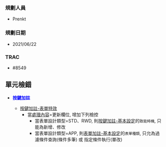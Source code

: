 ### <div id="user">規劃人員</div>
* Prenkt

### <div id="updatedate">規劃日期</div>
* 2021/06/22

### <div id="trac">TRAC</div>
* #8549
 

## <div id="unit-detection">單元檢錯</div>
* <p id="fieldbreak1" style="color:blue;font-weight:bold">按鍵加註</p>

    * [按鍵加註-表單特效][link_BAFormEffect]
        * 當[處理內容][link_fieldbreak2]=更新欄位, 增加下列檢控
            * 當表單設計類型=STD、RWD, 則[按鍵加註-基本設定][Link_Button_annotation]的`致能時機`, 只能為新增、修改
            * 當表單設計類型=APP, 則[表單加註-基本設定][Link_Form_annotation]的`表單種類`, 只允為過濾條件查詢(條件多筆) 或 指定條件執行(單改)




<!-- 超連結 -->
[link_BAFormEffect]:BAFORMeffect.md
[link_fieldbreak2]:#fieldbreak2 "欄位說明/處理內容"
[link_BAFormEffect_fieldbreak4]:#fieldbreak4 "欄位說明/處理內容/更新欄位"
[Link_Button_annotation]:{3}/IDE/Specification/ButtonAnnotation/README.md
[Link_Form_annotation]:{3}/IDE/Specification/FormAnnotation/README.md
